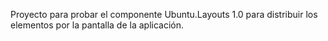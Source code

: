Proyecto para probar el componente Ubuntu.Layouts 1.0 para distribuir los elementos por la pantalla de la aplicación.
